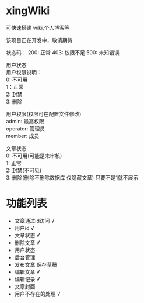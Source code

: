 # xingWiki

可快速搭建 wiki,个人博客等

该项目正在开发中，敬请期待

状态码：
200: 正常
403: 权限不足
500: 未知错误


用户状态  
用户权限说明：  
0: 不可用  
1：正常  
2: 封禁  
3: 删除

用户权限(权限可在配置文件修改)  
admin: 最高权限   
operator: 管理员  
member: 成员  


文章状态  
0: 不可用(可能是未审核)  
1: 正常  
2: 封禁(不可见)  
3: 删除(删除不删除数据库 仅隐藏文章)
只要不是1就不展示


# 功能列表
- 文章通过id访问 √
- 用户id √
- 文章状态 √
- 删除文章 √
- 用户状态
- 后台管理
- 发布文章 保存草稿
- 编辑文章 √
- 编辑记录 √
- 文章封面
- 用户不存在的处理 √